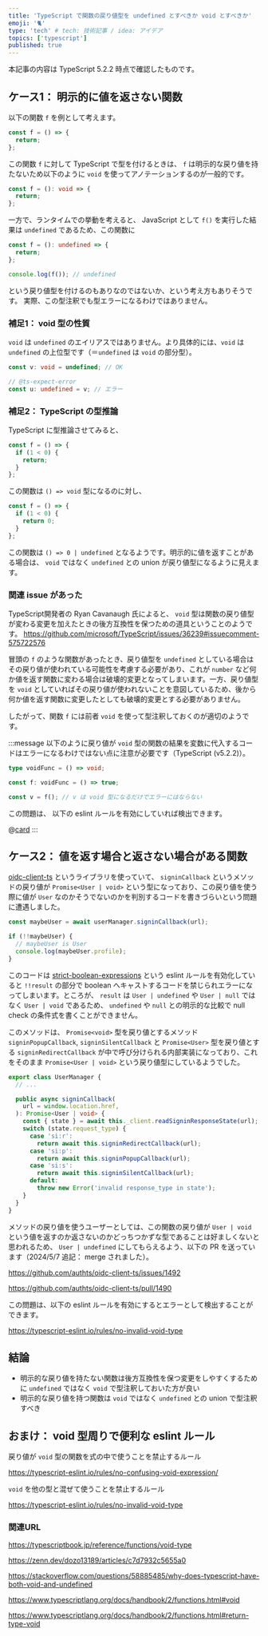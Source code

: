 ```yaml
---
title: 'TypeScript で関数の戻り値型を undefined とすべきか void とすべきか'
emoji: '🐈'
type: 'tech' # tech: 技術記事 / idea: アイデア
topics: ['typescript']
published: true
---
```


本記事の内容は TypeScript 5.2.2 時点で確認したものです。

## ケース1： 明示的に値を返さない関数

以下の関数 `f` を例として考えます。

```js
const f = () => {
  return;
};
```

この関数 `f` に対して TypeScript で型を付けるときは、 `f` は明示的な戻り値を持たないため以下のように `void` を使ってアノテーションするのが一般的です。

```ts
const f = (): void => {
  return;
};
```

一方で、ランタイムでの挙動を考えると、 JavaScript として `f()` を実行した結果は `undefined` であるため、この関数に

```ts
const f = (): undefined => {
  return;
};

console.log(f()); // undefined
```

という戻り値型を付けるのもありなのではないか、という考え方もありそうです。
実際、この型注釈でも型エラーになるわけではありません。

### 補足1： void 型の性質

`void` は `undefined` のエイリアスではありません。より具体的には、`void` は `undefined` の上位型です（＝`undefined` は `void` の部分型）。

```ts
const v: void = undefined; // OK

// @ts-expect-error
const u: undefined = v; // エラー
```

### 補足2： TypeScript の型推論

TypeScript に型推論させてみると、

```ts
const f = () => {
  if (1 < 0) {
    return;
  }
};
```

この関数は `() => void` 型になるのに対し、

```ts
const f = () => {
  if (1 < 0) {
    return 0;
  }
};
```

この関数は `() => 0 | undefined` となるようです。明示的に値を返すことがある場合は、 `void` ではなく `undefined` との union が戻り値型になるように見えます。

### 関連 issue があった

TypeScript開発者の Ryan Cavanaugh 氏によると、 `void` 型は関数の戻り値型が変わる変更を加えたときの後方互換性を保つための道具ということのようです。
https://github.com/microsoft/TypeScript/issues/36239#issuecomment-575722576

冒頭の `f` のような関数があったとき、戻り値型を `undefined` としている場合はその戻り値が使われている可能性を考慮する必要があり、これが `number` など何か値を返す関数に変わる場合は破壊的変更となってしまいます。一方、戻り値型を `void` としていればその戻り値が使われないことを意図しているため、後から何か値を返す関数に変更したとしても破壊的変更とする必要がありません。

したがって、関数 `f` には前者 `void` を使って型注釈しておくのが適切のようです。

:::message
以下のように戻り値が `void` 型の関数の結果を変数に代入するコードはエラーになるわけではない点に注意が必要です（TypeScript (v5.2.2)）。

```ts
type voidFunc = () => void;

const f: voidFunc = () => true;

const v = f(); // v は void 型になるだけでエラーにはならない
```

この問題は、 以下の eslint ルールを有効にしていれば検出できます。

@[card](https://typescript-eslint.io/rules/no-confusing-void-expression/)
:::

## ケース2： 値を返す場合と返さない場合がある関数

[oidc-client-ts](https://github.com/authts/oidc-client-ts) というライブラリを使っていて、 `signinCallback` というメソッドの戻り値が `Promise<User | void>` という型になっており、この戻り値を使う際に値が `User` なのかそうでないのかを判別するコードを書きづらいという問題に遭遇しました。

```ts
const maybeUser = await userManager.signinCallback(url);

if (!!maybeUser) {
  // maybeUser is User
  console.log(maybeUser.profile);
}
```

このコードは [strict-boolean-expressions](https://typescript-eslint.io/rules/strict-boolean-expressions/) という eslint ルールを有効化していると `!!result` の部分で boolean へキャストするコードを禁じられエラーになってしまいます。ところが、 `result` は `User | undefined` や `User | null` ではなく `User | void` であるため、 `undefined` や `null` との明示的な比較で null check の条件式を書くことができません。

このメソッドは、 `Promise<void>` 型を戻り値とするメソッド `signinPopupCallback`, `signinSilentCallback` と `Promise<User>` 型を戻り値とする `signinRedirectCallback` が中で呼び分けられる内部実装になっており、これをそのまま `Promise<User | void>` という戻り値型にしているようでした。

```ts
export class UserManager {
  // ...

  public async signinCallback(
    url = window.location.href,
  ): Promise<User | void> {
    const { state } = await this._client.readSigninResponseState(url);
    switch (state.request_type) {
      case 'si:r':
        return await this.signinRedirectCallback(url);
      case 'si:p':
        return await this.signinPopupCallback(url);
      case 'si:s':
        return await this.signinSilentCallback(url);
      default:
        throw new Error('invalid response_type in state');
    }
  }
}
```

メソッドの戻り値を使うユーザーとしては、この関数の戻り値が `User | void` という値を返すのか返さないのかどっちつかずな型であることは好ましくないと思われるため、 `User | undefined` にしてもらえるよう、以下の PR を送っています（2024/5/7 追記： merge されました）。

https://github.com/authts/oidc-client-ts/issues/1492

https://github.com/authts/oidc-client-ts/pull/1490

この問題は、以下の eslint ルールを有効にするとエラーとして検出することができます。

https://typescript-eslint.io/rules/no-invalid-void-type

## 結論

- 明示的な戻り値を持たない関数は後方互換性を保つ変更をしやすくするために `undefined` ではなく `void` で型注釈しておいた方が良い
- 明示的な戻り値を持つ関数は `void` ではなく `undefined` との union で型注釈すべき

## おまけ： void 型周りで便利な eslint ルール

戻り値が `void` 型の関数を式の中で使うことを禁止するルール

https://typescript-eslint.io/rules/no-confusing-void-expression/

`void` を他の型と混ぜて使うことを禁止するルール

https://typescript-eslint.io/rules/no-invalid-void-type

### 関連URL

https://typescriptbook.jp/reference/functions/void-type

https://zenn.dev/dozo13189/articles/c7d7932c5655a0

https://stackoverflow.com/questions/58885485/why-does-typescript-have-both-void-and-undefined

https://www.typescriptlang.org/docs/handbook/2/functions.html#void

https://www.typescriptlang.org/docs/handbook/2/functions.html#return-type-void
